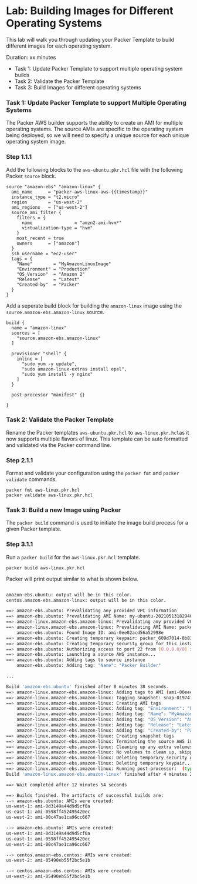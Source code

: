 # Lab: Building Images for Different Operating Systems
This lab will walk you through updating your Packer Template to build different images for each operating system.

Duration: xx minutes

- Task 1: Update Packer Template to support multiple operating system builds
- Task 2: Validate the Packer Template
- Task 3: Build Images for different operating systems

### Task 1: Update Packer Template to support Multiple Operating Systems
The Packer AWS builder supports the ability to create an AMI for multiple operating systems.  The source AMIs are specific to the operating system being deployed, so we will need to specify a unique source for each unique operating system image.

### Step 1.1.1

Add the following blocks to the `aws-ubuntu.pkr.hcl` file with the following Packer `source` block.

```hcl
source "amazon-ebs" "amazon-linux" {
  ami_name      = "packer-aws-linux-aws-{{timestamp}}"
  instance_type = "t2.micro"
  region        = "us-west-2"
  ami_regions   = ["us-west-2"]
  source_ami_filter {
    filters = {
      name                = "amzn2-ami-hvm*"
      virtualization-type = "hvm"
    }
    most_recent = true
    owners      = ["amazon"]
  }
  ssh_username = "ec2-user"
  tags = {
    "Name"        = "MyAmazonLinuxImage"
    "Environment" = "Production"
    "OS_Version"  = "Amazon 2"
    "Release"     = "Latest"
    "Created-by"  = "Packer"
  }
}
```

Add a seperate build block for building the `amazon-linux` image using the `source.amazon-ebs.amazon-linux` source.

```hcl
build {
  name = "amazon-linux"
  sources = [
    "source.amazon-ebs.amazon-linux"
  ]

  provisioner "shell" {
    inline = [
      "sudo yum -y update",
      "sudo amazon-linux-extras install epel",
      "sudo yum install -y nginx"
    ]
  }

  post-processor "manifest" {}

}
```

### Task 2: Validate the Packer Template
Rename the Packer templates `aws-ubuntu.pkr.hcl` to `aws-linux.pkr.hcl`as it now supports multiple flavors of linux.  This template can be auto formatted and validated via the Packer command line.

### Step 2.1.1

Format and validate your configuration using the `packer fmt` and `packer validate` commands.

```shell
packer fmt aws-linux.pkr.hcl 
packer validate aws-linux.pkr.hcl
```

### Task 3: Build a new Image using Packer
The `packer build` command is used to initiate the image build process for a given Packer template.

### Step 3.1.1
Run a `packer build` for the `aws-linux.pkr.hcl` template.

```shell
packer build aws-linux.pkr.hcl
```

Packer will print output similar to what is shown below.

```bash

amazon-ebs.ubuntu: output will be in this color.
centos.amazon-ebs.amazon-linux: output will be in this color.

==> amazon-ebs.ubuntu: Prevalidating any provided VPC information
==> amazon-ebs.ubuntu: Prevalidating AMI Name: my-ubuntu-20210513182940
==> amazon-linux.amazon-ebs.amazon-linux: Prevalidating any provided VPC information
==> amazon-linux.amazon-ebs.amazon-linux: Prevalidating AMI Name: packer-amazon-linux-aws-1620930580
    amazon-ebs.ubuntu: Found Image ID: ami-0ee02acd56a52998e
==> amazon-ebs.ubuntu: Creating temporary keypair: packer_609d7014-8b83-6e71-7598-8e59c15dc2ee
==> amazon-ebs.ubuntu: Creating temporary security group for this instance: packer_609d7016-f3d1-e50d-4f59-6b134dac59a5
==> amazon-ebs.ubuntu: Authorizing access to port 22 from [0.0.0.0/0] in the temporary security groups...
==> amazon-ebs.ubuntu: Launching a source AWS instance...
==> amazon-ebs.ubuntu: Adding tags to source instance
    amazon-ebs.ubuntu: Adding tag: "Name": "Packer Builder"

...

Build 'amazon-ebs.ubuntu' finished after 8 minutes 38 seconds.
==> amazon-linux.amazon-ebs.amazon-linux: Adding tags to AMI (ami-00eee8ef241053744)...
==> amazon-linux.amazon-ebs.amazon-linux: Tagging snapshot: snap-01974794d66f81098
==> amazon-linux.amazon-ebs.amazon-linux: Creating AMI tags
    amazon-linux.amazon-ebs.amazon-linux: Adding tag: "Environment": "Production"
    amazon-linux.amazon-ebs.amazon-linux: Adding tag: "Name": "MyAmazonLinuxImage"
    amazon-linux.amazon-ebs.amazon-linux: Adding tag: "OS_Version": "Amazon 2"
    amazon-linux.amazon-ebs.amazon-linux: Adding tag: "Release": "Latest"
    amazon-linux.amazon-ebs.amazon-linux: Adding tag: "Created-by": "Packer"
==> amazon-linux.amazon-ebs.amazon-linux: Creating snapshot tags
==> amazon-linux.amazon-ebs.amazon-linux: Terminating the source AWS instance...
==> amazon-linux.amazon-ebs.amazon-linux: Cleaning up any extra volumes...
==> amazon-linux.amazon-ebs.amazon-linux: No volumes to clean up, skipping
==> amazon-linux.amazon-ebs.amazon-linux: Deleting temporary security group...
==> amazon-linux.amazon-ebs.amazon-linux: Deleting temporary keypair...
==> amazon-linux.amazon-ebs.amazon-linux: Running post-processor:  (type manifest)
Build 'amazon-linux.amazon-ebs.amazon-linux' finished after 4 minutes 20 seconds.

==> Wait completed after 12 minutes 54 seconds

==> Builds finished. The artifacts of successful builds are:
--> amazon-ebs.ubuntu: AMIs were created:
us-west-1: ami-0d3149a44d9d5cf0a
us-east-1: ami-0598ff452495420ec
us-west-2: ami-00c47ae1ca96cc667

--> amazon-ebs.ubuntu: AMIs were created:
us-west-1: ami-0d3149a44d9d5cf0a
us-east-1: ami-0598ff452495420ec
us-west-2: ami-00c47ae1ca96cc667

--> centos.amazon-ebs.centos: AMIs were created:
us-west-2: ami-05490eb55f2bc5e1b

--> centos.amazon-ebs.centos: AMIs were created:
us-west-2: ami-05490eb55f2bc5e1b
```
